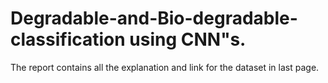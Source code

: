 # Degradable-and-Bio-degradable-classification using CNN"s.
The report contains all the explanation and link for the dataset in last page.
